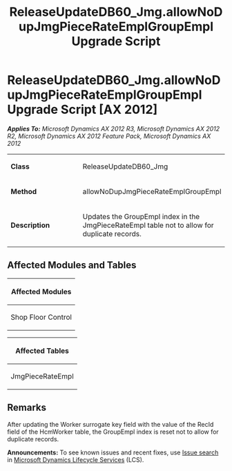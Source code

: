 ﻿---
title: ReleaseUpdateDB60_Jmg.allowNoDupJmgPieceRateEmplGroupEmpl Upgrade Script
TOCTitle: ReleaseUpdateDB60_Jmg.allowNoDupJmgPieceRateEmplGroupEmpl Upgrade Script
ms:assetid: dec2dcb2-3f80-d1d4-a382-ee69f0911a24
ms:mtpsurl: https://msdn.microsoft.com/en-us/library/JJ737240(v=AX.60)
ms:contentKeyID: 49711682
ms.date: 05/18/2015
mtps_version: v=AX.60
---

# ReleaseUpdateDB60\_Jmg.allowNoDupJmgPieceRateEmplGroupEmpl Upgrade Script [AX 2012]


_**Applies To:** Microsoft Dynamics AX 2012 R3, Microsoft Dynamics AX 2012 R2, Microsoft Dynamics AX 2012 Feature Pack, Microsoft Dynamics AX 2012_

<table>
<colgroup>
<col style="width: 50%" />
<col style="width: 50%" />
</colgroup>
<tbody>
<tr class="odd">
<td><p><strong>Class</strong></p></td>
<td><p>ReleaseUpdateDB60_Jmg</p></td>
</tr>
<tr class="even">
<td><p><strong>Method</strong></p></td>
<td><p>allowNoDupJmgPieceRateEmplGroupEmpl</p></td>
</tr>
<tr class="odd">
<td><p><strong>Description</strong></p></td>
<td><p>Updates the GroupEmpl index in the JmgPieceRateEmpl table not to allow for duplicate records.</p></td>
</tr>
</tbody>
</table>


## Affected Modules and Tables

<table>
<colgroup>
<col style="width: 100%" />
</colgroup>
<thead>
<tr class="header">
<th><p>Affected Modules</p></th>
</tr>
</thead>
<tbody>
<tr class="odd">
<td><p>Shop Floor Control</p></td>
</tr>
</tbody>
</table>


<table>
<colgroup>
<col style="width: 100%" />
</colgroup>
<thead>
<tr class="header">
<th><p>Affected Tables</p></th>
</tr>
</thead>
<tbody>
<tr class="odd">
<td><p>JmgPieceRateEmpl</p></td>
</tr>
</tbody>
</table>


## Remarks

After updating the Worker surrogate key field with the value of the RecId field of the HcmWorker table, the GroupEmpl index is reset not to allow for duplicate records.

  
**Announcements:** To see known issues and recent fixes, use [Issue search](http://go.microsoft.com/fwlink/?linkid=389258) in [Microsoft Dynamics Lifecycle Services](http://go.microsoft.com/fwlink/?linkid=306505) (LCS).

